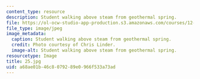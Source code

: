 ```yaml
---
content_type: resource
description: Student walking above steam from geothermal spring.
file: https://ol-ocw-studio-app-production.s3.amazonaws.com/courses/12-753-geodynamics-seminar-spring-2006/a68ae01b46c8079289e0966f533a73ad_25.jpg
file_type: image/jpeg
image_metadata:
  caption: Student walking above steam from geothermal spring.
  credit: Photo courtesy of Chris Linder.
  image-alt: Student walking above steam from geothermal spring.
resourcetype: Image
title: 25.jpg
uid: a68ae01b-46c8-0792-89e0-966f533a73ad
---
```

